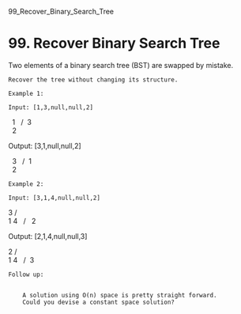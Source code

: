 99_Recover_Binary_Search_Tree
# 99. Recover Binary Search Tree

Two elements of a binary search tree (BST) are swapped by mistake.

    Recover the tree without changing its structure.

    Example 1:

    Input: [1,3,null,null,2]

   1
  /
 3
  \
   2

Output: [3,1,null,null,2]

   3
  /
 1
  \
   2

    Example 2:

    Input: [3,1,4,null,null,2]

  3
 / \
1   4
   /
  2

Output: [2,1,4,null,null,3]

  2
 / \
1   4
   /
  3

    Follow up:

    
        A solution using O(n) space is pretty straight forward.
        Could you devise a constant space solution?